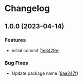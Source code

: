 # Changelog

## 1.0.0 (2023-04-14)


### Features

* initial commit ([1e3429e](https://github.com/garoudev/eslint-config/commit/1e3429ee25de56e5acc94ec8fffb97ba7cb0aa85))


### Bug Fixes

* Update package name ([9ae247f](https://github.com/garoudev/eslint-config/commit/9ae247f55a5635788d4824bb76b0dcf7035976bc))
